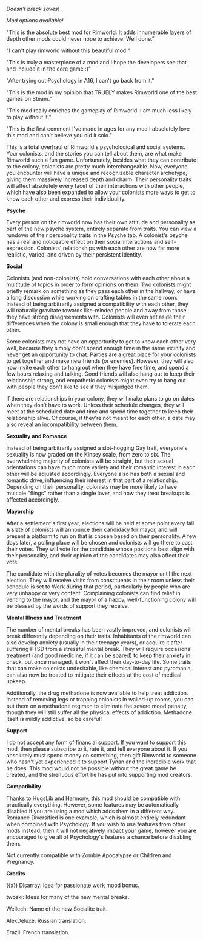 *Doesn't break saves!*

*Mod options available!*
   
"This is the absolute best mod for Rimworld. It adds innumerable layers of depth other mods could never hope to achieve. Well done."

"I can't play rimworld without this beautiful mod!"

"This is truly a masterpiece of a mod and I hope the developers see that and include it in the core game :)"

"After trying out Psychology in A16, I can't go back from it."

"This is the mod in my opinion that TRUELY makes Rimworld one of the best games on Steam."

"This mod really enriches the gameplay of Rimworld. I am much less likely to play without it."

"This is the first comment I've made in ages for any mod I absolutely love this mod and can't believe you did it solo."
   
This is a total overhaul of Rimworld's psychological and social systems. Your colonists, and the stories you can tell about them, are what make Rimworld such a fun game. Unfortunately, besides what they can contribute to the colony, colonists are pretty much interchangeable. Now, everyone you encounter will have a unique and recognizable character archetype, giving them massively increased depth and charm. Their personality traits will affect absolutely every facet of their interactions with other people, which have also been expanded to allow your colonists more ways to get to know each other and express their individuality.
   
**Psyche**

Every person on the rimworld now has their own attitude and personality as part of the new psyche system, entirely separate from traits. You can view a rundown of their personality traits in the Psyche tab. A colonist's psyche has a real and noticeable effect on their social interactions and self-expression. Colonists' relationships with each other are now far more realistic, varied, and driven by their persistent identity.
   
**Social**

Colonists (and non-colonists) hold conversations with each other about a multitude of topics in order to form opinions on them. Two colonists might briefly remark on something as they pass each other in the hallway, or have a long discussion while working on crafting tables in the same room. Instead of being arbitrarily assigned a compatibility with each other, they will naturally gravitate towards like-minded people and away from those they have strong disagreements with. Colonists will even set aside their differences when the colony is small enough that they have to tolerate each other.
   
Some colonists may not have an opportunity to get to know each other very well, because they simply don't spend enough time in the same vicinity and never get an opportunity to chat. Parties are a great place for your colonists to get together and make new friends (or enemies). However, they will also now invite each other to hang out when they have free time, and spend a few hours relaxing and talking. Good friends will also hang out to keep their relationship strong, and empathetic colonists might even try to hang out with people they don't like to see if they misjudged them.
   
If there are relationships in your colony, they will make plans to go on dates when they don't have to work. Unless their schedule changes, they will meet at the scheduled date and time and spend time together to keep their relationship alive. Of course, if they're not meant for each other, a date may also reveal an incompatibility between them.
   
**Sexuality and Romance**

Instead of being arbitrarily assigned a slot-hogging Gay trait, everyone's sexuality is now graded on the Kinsey scale, from zero to six. The overwhelming majority of colonists will be straight, but their sexual orientations can have much more variety and their romantic interest in each other will be adjusted accordingly. Everyone also has both a sexual and romantic drive, influencing their interest in that part of a relationship. Depending on their personality, colonists may be more likely to have multiple "flings" rather than a single lover, and how they treat breakups is affected accordingly.
   
**Mayorship**

After a settlement's first year, elections will be held at some point every fall. A slate of colonists will announce their candidacy for mayor, and will present a platform to run on that is chosen based on their personality. A few days later, a polling place will be chosen and colonists will go there to cast their votes. They will vote for the candidate whose positions best align with their personality, and their opinion of the candidates may also affect their vote.
   
The candidate with the plurality of votes becomes the mayor until the next election. They will receive visits from constituents in their room unless their schedule is set to Work during that period, particularly by people who are very unhappy or very content. Complaining colonists can find relief in venting to the mayor, and the mayor of a happy, well-functioning colony will be pleased by the words of support they receive.
   
**Mental Illness and Treatment**

The number of mental breaks has been vastly improved, and colonists will break differently depending on their traits. Inhabitants of the rimworld can also develop anxiety (usually in their teenage years), or acquire it after suffering PTSD from a stressful mental break. They will require occasional treatment (and good medicine, if it can be spared) to keep their anxiety in check, but once managed, it won't affect their day-to-day life. Some traits that can make colonists undesirable, like chemical interest and pyromania, can also now be treated to mitigate their effects at the cost of medical upkeep.

Additionally, the drug methadone is now available to help treat addiction. Instead of removing legs or trapping colonists in walled-up rooms, you can put them on a methadone regimen to eliminate the severe mood penalty, though they will still suffer all the physical effects of addiction. Methadone itself is mildly addictive, so be careful!
   
**Support**

I do not accept any form of financial support. If you want to support this mod, then please subscribe to it, rate it, and tell everyone about it. If you absolutely must spend money on something, then gift Rimworld to someone who hasn't yet experienced it to support Tynan and the incredible work that he does. This mod would not be possible without the great game he created, and the strenuous effort he has put into supporting mod creators.
   
**Compatibility**

Thanks to HugsLib and Harmony, this mod should be compatible with practically everything. However, some features may be automatically disabled if you are using a mod which adds them in a different way. Romance Diversified is one example, which is almost entirely redundant when combined with Psychology. If you wish to use features from other mods instead, then it will not negatively impact your game, however you are encouraged to give all of Psychology's features a chance before disabling them.

Not currently compatible with Zombie Apocalypse or Children and Pregnancy.
  
**Credits**

({x}) Disarray: Idea for passionate work mood bonus.

twoski: Ideas for many of the new mental breaks.

Wellech: Name of the new Socialite trait.

AlexDeluxe: Russian translation.

Erazil: French translation.
